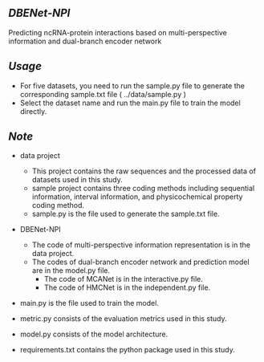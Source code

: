 *DBENet-NPI*
--------------------------------------------------------------------------------
Predicting ncRNA-protein interactions based on multi-perspective information and dual-branch encoder network

*Usage*
--------------------------------------------------------------------------------
- For five datasets, you need to run the sample.py file to generate the corresponding sample.txt file ( ../data/sample.py )
- Select the dataset name and run the main.py file to train the model directly.

*Note*
--------------------------------------------------------------------------------
- data project 
  - This project contains the raw sequences and the processed data of datasets used in this study. 
  - sample project contains three coding methods including sequential information, interval information, and physicochemical property coding method.
  - sample.py is the file used to generate the sample.txt file.

- DBENet-NPI
  - The code of multi-perspective information representation is in the data project. 
  - The codes of dual-branch encoder network and prediction model are in the model.py file.
    - The code of MCANet is in the interactive.py file.
    - The code of HMCNet is in the independent.py file. 

- main.py is the file used to train the model.
- metric.py consists of the evaluation metrics used in this study.
- model.py consists of the model architecture.
- requirements.txt contains the python package used in this study.
